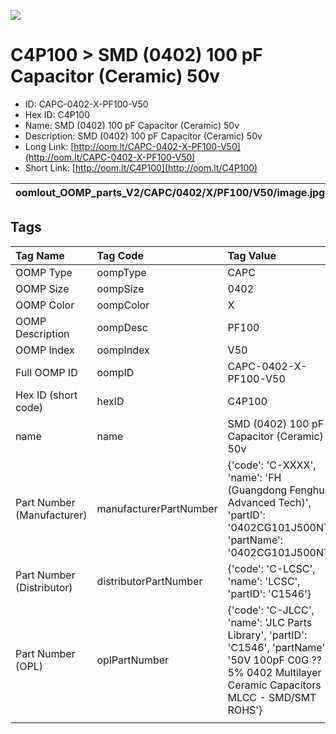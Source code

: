 


  
![][im]
# C4P100 > SMD (0402) 100 pF Capacitor (Ceramic) 50v

- ID: CAPC-0402-X-PF100-V50
- Hex ID: C4P100
- Name: SMD (0402) 100 pF Capacitor (Ceramic) 50v
- Description: SMD (0402) 100 pF Capacitor (Ceramic) 50v
- Long Link: [http://oom.lt/CAPC-0402-X-PF100-V50](http://oom.lt/CAPC-0402-X-PF100-V50)
- Short Link: [http://oom.lt/C4P100](http://oom.lt/C4P100)
  

|oomlout_OOMP_parts_V2/CAPC/0402/X/PF100/V50/image.jpg||||
| :---: | :---: | :---: | :---: |

## Tags
  

|Tag Name|Tag Code|Tag Value|
| :--- | :--- | :--- |
|OOMP Type|oompType|CAPC|
|OOMP Size|oompSize|0402|
|OOMP Color|oompColor|X|
|OOMP Description|oompDesc|PF100|
|OOMP Index|oompIndex|V50|
|Full OOMP ID|oompID|CAPC-0402-X-PF100-V50|
|Hex ID (short code)|hexID|C4P100|
|name|name|SMD (0402) 100 pF Capacitor (Ceramic) 50v|
|Part Number (Manufacturer)|manufacturerPartNumber|{'code': 'C-XXXX', 'name': 'FH (Guangdong Fenghua Advanced Tech)', 'partID': '0402CG101J500NT', 'partName': '0402CG101J500NT'}|
|Part Number (Distributor)|distributorPartNumber|{'code': 'C-LCSC', 'name': 'LCSC', 'partID': 'C1546'}|
|Part Number (OPL)|oplPartNumber|{'code': 'C-JLCC', 'name': 'JLC Parts Library', 'partID': 'C1546', 'partName': '50V 100pF C0G ??5% 0402  Multilayer Ceramic Capacitors MLCC - SMD/SMT ROHS'}|
||||



[im]: CAPC/0402/X/PF100/V50/image_450.jpg
